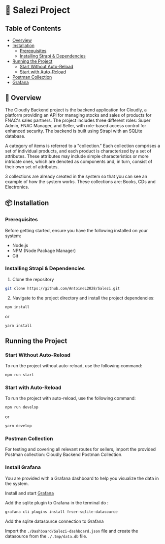 # 🚀 Salezi Project

## Table of Contents

- [Overview](#overview)
- [Installation](#installation)
  - [Prerequisites](#prerequisites)
  - [Installing Strapi & Dependencies](#installing-strapi--dependencies)
- [Running the Project](#running-the-project)
  - [Start Without Auto-Reload](#start-without-auto-reload)
  - [Start with Auto-Reload](#start-with-auto-reload)
- [Postman Collection](#postman-collection)
- [Grafana](#install-grafana)

## 📝 Overview

The Cloudly Backend project is the backend application for Cloudly, a platform providing an API for managing stocks and sales of products for FNAC's sales partners. The project includes three different roles: Super Admin, FNAC Manager, and Seller, with role-based access control for enhanced security. The backend is built using Strapi with an SQLite database.

A category of items is referred to a "collection." Each collection comprises a set of individual products, and each product is characterized by a set of attributes. These attributes may include simple characteristics or more intricate ones, which are denoted as components and, in turn, consist of their own set of attributes.

3 collections are already created in the system so that you can see an example of how the system works. These collections are: Books, CDs and Electronics.

## 📦 Installation

### Prerequisites

Before getting started, ensure you have the following installed on your system:

- Node.js
- NPM (Node Package Manager)
- Git

### Installing Strapi & Dependencies

1. Clone the repository

```bash
git clone https://github.com/AntoineL2028/Salezi.git
```

2. Navigate to the project directory and install the project dependencies:

```bash
npm install
```

or

```bash
yarn install
```

## Running the Project

### Start Without Auto-Reload
To run the project without auto-reload, use the following command:

```bash
npm run start
```

### Start with Auto-Reload
To run the project with auto-reload, use the following command:

```bash
npm run develop
```

or
```bash
yarn develop
```

### Postman Collection

For testing and covering all relevant routes for sellers, import the provided Postman collection: Cloudly Backend Postman Collection.

### Install Grafana

You are provided with a Grafana dashboard to help you visualize the data in the system.

Install and start [Grafana](https://grafana.com/docs/grafana/latest/installation/)

Add the sqlite plugin to Grafana in the terminal do :

```bash
grafana cli plugins install frser-sqlite-datasource
```

Add the sqlite datasource connection to Grafana

Import the `./Dashboard/Salezi-dashboard.json` file and create the datasource from the `./.tmp/data.db` file.